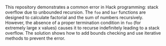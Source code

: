 This repository demonstrates a common error in Hack programming: stack overflow due to unbounded recursion. The `foo` and `bar` functions are designed to calculate factorial and the sum of numbers recursively. However, the absence of a proper termination condition in `foo` (for extremely large x values) causes it to recurse indefinitely leading to a stack overflow.  The solution shows how to add bounds checking and use iterative methods to prevent the error.